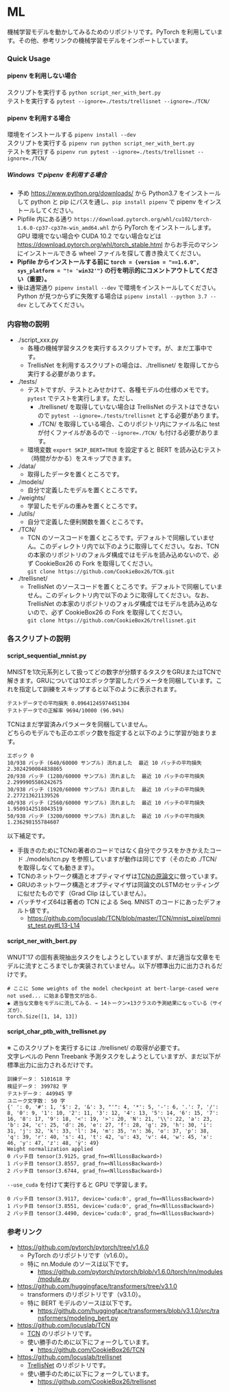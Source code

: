 # ML

機械学習モデルを動かしてみるためのリポジトリです。PyTorch を利用しています。その他、参考リンクの機械学習モデルをインポートしています。

### Quick Usage

#### pipenv を利用しない場合
スクリプトを実行する ```python script_ner_with_bert.py```  
テストを実行する ```pytest --ignore=./tests/trellisnet --ignore=./TCN/```

#### pipenv を利用する場合
環境をインストールする ```pipenv install --dev```  
スクリプトを実行する ```pipenv run python script_ner_with_bert.py```  
テストを実行する ```pipenv run pytest --ignore=./tests/trellisnet --ignore=./TCN/```

<h5>Windows で pipenv を利用する場合</h5>

- 予め https://www.python.org/downloads/ から Python3.7 をインストールして python と pip にパスを通し、```pip install pipenv``` で pipenv をインストールしてください。
- Pipfile 内にある通り ```https://download.pytorch.org/whl/cu102/torch-1.6.0-cp37-cp37m-win_amd64.whl``` から PyTorch をインストールします。GPU 環境でない場合や CUDA 10.2 でない場合などは https://download.pytorch.org/whl/torch_stable.html からお手元のマシンにインストールできる wheel ファイルを探して書き換えてください。
- <b>Pipfile からインストールする前に ```torch = {version = "==1.6.0", sys_platform = "!= 'win32'"}``` の行を明示的にコメントアウトしてください（重要）。</b>
- 後は通常通り ```pipenv install --dev``` で環境をインストールしてください。Python が見つからずに失敗する場合は ```pipenv install --python 3.7 --dev``` としてみてください。

### 内容物の説明
- ./script_xxx.py
    - 各種の機械学習タスクを実行するスクリプトです。が、まだ工事中です。
    - TrellisNet を利用するスクリプトの場合は、./trellisnet/ を取得してから実行する必要があります。
- ./tests/
    - テストですが、テストとみせかけて、各種モデルの仕様のメモです。```pytest``` でテストを実行します。ただし、
        - ./trellisnet/ を取得していない場合は TrellisNet のテストはできないので ```pytest --ignore=./tests/trellisnet``` とする必要があります。
        - ./TCN/ を取得している場合、このリポジトリ内にファイル名に test が付くファイルがあるので ```--ignore=./TCN/``` も付ける必要があります。
    - 環境変数 ```export SKIP_BERT=TRUE``` を設定すると BERT を読み込むテスト（時間がかかる）をスキップできます。
- ./data/
    - 取得したデータを置くところです。
- ./models/
    - 自分で定義したモデルを置くところです。
- ./weights/
    - 学習したモデルの重みを置くところです。
- ./utils/
    - 自分で定義した便利関数を置くところです。
- ./TCN/
    - TCN のソースコードを置くところです。デフォルトで同梱していません。このディレクトリ内で以下のように取得してください。なお、TCN の本家のリポジトリのフォルダ構成ではモデルを読み込めないので、必ず CookieBox26 の Fork を取得してください。<br/> ```git clone https://github.com/CookieBox26/TCN.git```
- ./trellisnet/
    - TrellisNet のソースコードを置くところです。デフォルトで同梱していません。このディレクトリ内で以下のように取得してください。なお、TrellisNet の本家のリポジトリのフォルダ構成ではモデルを読み込めないので、必ず CookieBox26 の Fork を取得してください。<br/> ```git clone https://github.com/CookieBox26/trellisnet.git```

### 各スクリプトの説明

#### script_sequential_mnist.py
MNISTを1次元系列として扱ってどの数字が分類するタスクをGRUまたはTCNで解きます。GRUについては10エポック学習したパラメータを同梱しています。これを指定して訓練をスキップすると以下のように表示されます。
```
テストデータでの平均損失 0.09641245974451304
テストデータでの正解率 9694/10000 (96.94%)
```

TCNはまだ学習済みパラメータを同梱していません。  
どちらのモデルでも正のエポック数を指定すると以下のように学習が始まります。
```
エポック 0
10/938 バッチ (640/60000 サンプル) 流れました  最近 10 バッチの平均損失 2.3024290084838865
20/938 バッチ (1280/60000 サンプル) 流れました  最近 10 バッチの平均損失 2.2999905586242675
30/938 バッチ (1920/60000 サンプル) 流れました  最近 10 バッチの平均損失 2.277213621139526
40/938 バッチ (2560/60000 サンプル) 流れました  最近 10 バッチの平均損失 1.9509142518043519
50/938 バッチ (3200/60000 サンプル) 流れました  最近 10 バッチの平均損失 1.236298155784607
```

以下補足です。
- 手抜きのためにTCNの著者のコードではなく自分でクラスをかきかえたコード ./models/tcn.py を参照していますが動作は同じです（そのため ./TCN/ を取得しなくても動きます）。
- TCNのネットワーク構造とオプティマイザは[TCNの原論文](https://arxiv.org/abs/1803.01271)に倣っています。
- GRUのネットワーク構造とオプティマイザは同論文のLSTMのセッティングに似せたものです（Grad Clip はしていません）。
- バッチサイズ64は著者の TCN による Seq. MNIST のコードにあったデフォルト値です。
    - https://github.com/locuslab/TCN/blob/master/TCN/mnist_pixel/pmnist_test.py#L13-L14

#### script_ner_with_bert.py
WNUT’17 の固有表現抽出タスクをしようとしていますが、まだ適当な文章をモデルに流すところまでしか実装されていません。以下が標準出力に出力されるだけです。
```
# ここに Some weights of the model checkpoint at bert-large-cased were not used... に始まる警告文が出る．
◆ 適当な文章をモデルに流してみる．→ 14トークン×13クラスの予測結果になっている（サイズが）．
torch.Size([1, 14, 13])
```

#### script_char_ptb_with_trellisnet.py
※ このスクリプトを実行するには ./trellisnet/ の取得が必要です。  
文字レベルの Penn Treebank 予測タスクをしようとしていますが、まだ以下が標準出力に出力されるだけです。
```
訓練データ： 5101618 字
検証データ： 399782 字
テストデータ： 449945 字
ユニーク文字数： 50 字
{' ': 0, '#': 1, '$': 2, '&': 3, "'": 4, '*': 5, '-': 6, '.': 7, '/': 8, '0': 9, '1': 10, '2': 11, '3': 12, '4': 13, '5': 14, '6': 15, '7': 16, '8': 17, '9': 18, '<': 19, '>': 20, 'N': 21, '\\': 22, 'a': 23, 'b': 24, 'c': 25, 'd': 26, 'e': 27, 'f': 28, 'g': 29, 'h': 30, 'i': 31, 'j': 32, 'k': 33, 'l': 34, 'm': 35, 'n': 36, 'o': 37, 'p': 38, 'q': 39, 'r': 40, 's': 41, 't': 42, 'u': 43, 'v': 44, 'w': 45, 'x': 46, 'y': 47, 'z': 48, 'ÿ': 49}
Weight normalization applied
0 バッチ目 tensor(3.9125, grad_fn=<NllLossBackward>)
1 バッチ目 tensor(3.8557, grad_fn=<NllLossBackward>)
2 バッチ目 tensor(3.6744, grad_fn=<NllLossBackward>)
```
```--use_cuda``` を付けて実行すると GPU で学習します。
```
0 バッチ目 tensor(3.9117, device='cuda:0', grad_fn=<NllLossBackward>)
1 バッチ目 tensor(3.8551, device='cuda:0', grad_fn=<NllLossBackward>)
2 バッチ目 tensor(3.4490, device='cuda:0', grad_fn=<NllLossBackward>)
```

### 参考リンク
- https://github.com/pytorch/pytorch/tree/v1.6.0
    - PyTorch のリポジトリです（v1.6.0）。
    - 特に nn.Module のソースは以下です。
        - https://github.com/pytorch/pytorch/blob/v1.6.0/torch/nn/modules/module.py
- https://github.com/huggingface/transformers/tree/v3.1.0
    - transformers のリポジトリです（v3.1.0）。
    - 特に BERT モデルのソースは以下です。
        - https://github.com/huggingface/transformers/blob/v3.1.0/src/transformers/modeling_bert.py
- https://github.com/locuslab/TCN
    - [TCN](https://arxiv.org/abs/1803.01271) のリポジトリです。
    - 使い勝手のために以下にフォークしています。
        - https://github.com/CookieBox26/TCN
- https://github.com/locuslab/trellisnet
    - [TrellisNet](https://arxiv.org/abs/1810.06682) のリポジトリです。
    - 使い勝手のために以下にフォークしています。
        - https://github.com/CookieBox26/trellisnet
